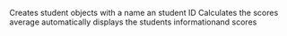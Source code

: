Creates student objects with a name an student ID
Calculates the scores average automatically
displays the students informationand scores 
